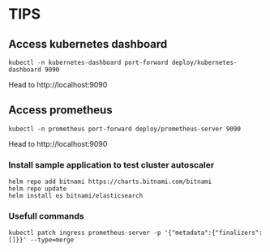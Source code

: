# TIPS

## Access kubernetes dashboard
```
kubectl -n kubernetes-dashboard port-forward deploy/kubernetes-dashboard 9090
```

Head to http://localhost:9090

## Access prometheus
```
kubectl -n prometheus port-forward deploy/prometheus-server 9090
```

Head to http://localhost:9090

### Install sample application to test cluster autoscaler
```
helm repo add bitnami https://charts.bitnami.com/bitnami
helm repo update
helm install es bitnami/elasticsearch
```


### Usefull commands
```
kubectl patch ingress prometheus-server -p '{"metadata":{"finalizers":[]}}' --type=merge
```
